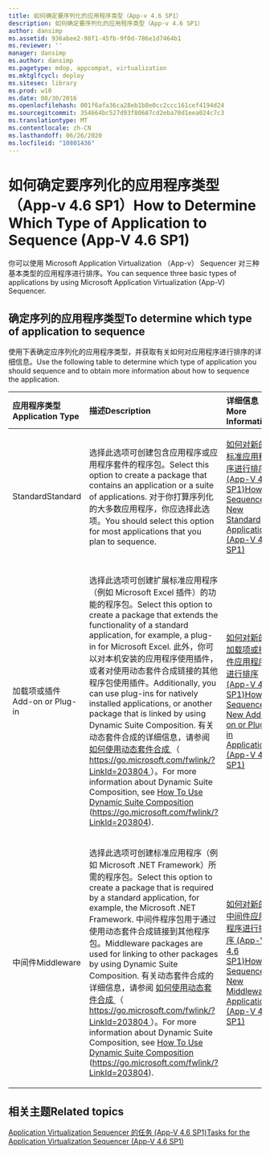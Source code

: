 ```yaml
---
title: 如何确定要序列化的应用程序类型（App-v 4.6 SP1）
description: 如何确定要序列化的应用程序类型（App-v 4.6 SP1）
author: dansimp
ms.assetid: 936abee2-98f1-45fb-9f0d-786e1d7464b1
ms.reviewer: ''
manager: dansimp
ms.author: dansimp
ms.pagetype: mdop, appcompat, virtualization
ms.mktglfcycl: deploy
ms.sitesec: library
ms.prod: w10
ms.date: 08/30/2016
ms.openlocfilehash: 001f6afa36ca28eb1b8e0cc2ccc161cef4194d24
ms.sourcegitcommit: 354664bc527d93f80687cd2eba70d1eea024c7c3
ms.translationtype: MT
ms.contentlocale: zh-CN
ms.lasthandoff: 06/26/2020
ms.locfileid: "10801436"
---
```

# <span data-ttu-id="31822-103">如何确定要序列化的应用程序类型（App-v 4.6 SP1）</span><span class="sxs-lookup"><span data-stu-id="31822-103">How to Determine Which Type of Application to Sequence (App-V 4.6 SP1)</span></span>


<span data-ttu-id="31822-104">你可以使用 Microsoft Application Virtualization （App-v） Sequencer 对三种基本类型的应用程序进行排序。</span><span class="sxs-lookup"><span data-stu-id="31822-104">You can sequence three basic types of applications by using Microsoft Application Virtualization (App-V) Sequencer.</span></span>

## <span data-ttu-id="31822-105">确定序列的应用程序类型</span><span class="sxs-lookup"><span data-stu-id="31822-105">To determine which type of application to sequence</span></span>


<span data-ttu-id="31822-106">使用下表确定应序列化的应用程序类型，并获取有关如何对应用程序进行排序的详细信息。</span><span class="sxs-lookup"><span data-stu-id="31822-106">Use the following table to determine which type of application you should sequence and to obtain more information about how to sequence the application.</span></span>

<table>
<colgroup>
<col width="33%" />
<col width="33%" />
<col width="33%" />
</colgroup>
<thead>
<tr class="header">
<th align="left"><span data-ttu-id="31822-107">应用程序类型</span><span class="sxs-lookup"><span data-stu-id="31822-107">Application Type</span></span></th>
<th align="left"><span data-ttu-id="31822-108">描述</span><span class="sxs-lookup"><span data-stu-id="31822-108">Description</span></span></th>
<th align="left"><span data-ttu-id="31822-109">详细信息</span><span class="sxs-lookup"><span data-stu-id="31822-109">More Information</span></span></th>
</tr>
</thead>
<tbody>
<tr class="odd">
<td align="left"><p><span data-ttu-id="31822-110">Standard</span><span class="sxs-lookup"><span data-stu-id="31822-110">Standard</span></span></p></td>
<td align="left"><p><span data-ttu-id="31822-111">选择此选项可创建包含应用程序或应用程序套件的程序包。</span><span class="sxs-lookup"><span data-stu-id="31822-111">Select this option to create a package that contains an application or a suite of applications.</span></span> <span data-ttu-id="31822-112">对于你打算序列化的大多数应用程序，你应选择此选项。</span><span class="sxs-lookup"><span data-stu-id="31822-112">You should select this option for most applications that you plan to sequence.</span></span></p></td>
<td align="left"><p><a href="how-to-sequence-a-new-standard-application--app-v-46-sp1-.md" data-raw-source="[How to Sequence a New Standard Application (App-V 4.6 SP1)](how-to-sequence-a-new-standard-application--app-v-46-sp1-.md)"><span data-ttu-id="31822-113">如何对新的标准应用程序进行排序 (App-V 4.6 SP1)</span><span class="sxs-lookup"><span data-stu-id="31822-113">How to Sequence a New Standard Application (App-V 4.6 SP1)</span></span></a></p></td>
</tr>
<tr class="even">
<td align="left"><p><span data-ttu-id="31822-114">加载项或插件</span><span class="sxs-lookup"><span data-stu-id="31822-114">Add-on or Plug-in</span></span></p></td>
<td align="left"><p><span data-ttu-id="31822-115">选择此选项可创建扩展标准应用程序（例如 Microsoft Excel 插件）的功能的程序包。</span><span class="sxs-lookup"><span data-stu-id="31822-115">Select this option to create a package that extends the functionality of a standard application, for example, a plug-in for Microsoft Excel.</span></span> <span data-ttu-id="31822-116">此外，你可以对本机安装的应用程序使用插件，或者对使用动态套件合成链接的其他程序包使用插件。</span><span class="sxs-lookup"><span data-stu-id="31822-116">Additionally, you can use plug-ins for natively installed applications, or another package that is linked by using Dynamic Suite Composition.</span></span> <span data-ttu-id="31822-117">有关动态套件合成的详细信息，请参阅 <a href="https://go.microsoft.com/fwlink/?LinkId=203804" data-raw-source="[How To Use Dynamic Suite Composition](https://go.microsoft.com/fwlink/?LinkId=203804)"> 如何使用动态套件合成 </a> （ <a href="https://go.microsoft.com/fwlink/?LinkId=203804" data-raw-source="https://go.microsoft.com/fwlink/?LinkId=203804"> https://go.microsoft.com/fwlink/?LinkId=203804 </a> ）。</span><span class="sxs-lookup"><span data-stu-id="31822-117">For more information about Dynamic Suite Composition, see <a href="https://go.microsoft.com/fwlink/?LinkId=203804" data-raw-source="[How To Use Dynamic Suite Composition](https://go.microsoft.com/fwlink/?LinkId=203804)">How To Use Dynamic Suite Composition</a> (<a href="https://go.microsoft.com/fwlink/?LinkId=203804" data-raw-source="https://go.microsoft.com/fwlink/?LinkId=203804">https://go.microsoft.com/fwlink/?LinkId=203804</a>).</span></span></p></td>
<td align="left"><p><a href="how-to-sequence-a-new-add-on-or-plug-in-application--app-v-46-sp1-.md" data-raw-source="[How to Sequence a New Add-on or Plug-in Application (App-V 4.6 SP1)](how-to-sequence-a-new-add-on-or-plug-in-application--app-v-46-sp1-.md)"><span data-ttu-id="31822-118">如何对新的加载项或插件应用程序进行排序 (App-V 4.6 SP1)</span><span class="sxs-lookup"><span data-stu-id="31822-118">How to Sequence a New Add-on or Plug-in Application (App-V 4.6 SP1)</span></span></a></p></td>
</tr>
<tr class="odd">
<td align="left"><p><span data-ttu-id="31822-119">中间件</span><span class="sxs-lookup"><span data-stu-id="31822-119">Middleware</span></span></p></td>
<td align="left"><p><span data-ttu-id="31822-120">选择此选项可创建标准应用程序（例如 Microsoft .NET Framework）所需的程序包。</span><span class="sxs-lookup"><span data-stu-id="31822-120">Select this option to create a package that is required by a standard application, for example, the Microsoft .NET Framework.</span></span> <span data-ttu-id="31822-121">中间件程序包用于通过使用动态套件合成链接到其他程序包。</span><span class="sxs-lookup"><span data-stu-id="31822-121">Middleware packages are used for linking to other packages by using Dynamic Suite Composition.</span></span> <span data-ttu-id="31822-122">有关动态套件合成的详细信息，请参阅 <a href="https://go.microsoft.com/fwlink/?LinkId=203804" data-raw-source="[How To Use Dynamic Suite Composition](https://go.microsoft.com/fwlink/?LinkId=203804)"> 如何使用动态套件合成 </a> （ <a href="https://go.microsoft.com/fwlink/?LinkId=203804" data-raw-source="https://go.microsoft.com/fwlink/?LinkId=203804"> https://go.microsoft.com/fwlink/?LinkId=203804 </a> ）。</span><span class="sxs-lookup"><span data-stu-id="31822-122">For more information about Dynamic Suite Composition, see <a href="https://go.microsoft.com/fwlink/?LinkId=203804" data-raw-source="[How To Use Dynamic Suite Composition](https://go.microsoft.com/fwlink/?LinkId=203804)">How To Use Dynamic Suite Composition</a> (<a href="https://go.microsoft.com/fwlink/?LinkId=203804" data-raw-source="https://go.microsoft.com/fwlink/?LinkId=203804">https://go.microsoft.com/fwlink/?LinkId=203804</a>).</span></span></p></td>
<td align="left"><p><a href="how-to-sequence-a-new-middleware-application--app-v-46-sp1-.md" data-raw-source="[How to Sequence a New Middleware Application (App-V 4.6 SP1)](how-to-sequence-a-new-middleware-application--app-v-46-sp1-.md)"><span data-ttu-id="31822-123">如何对新的中间件应用程序进行排序 (App-V 4.6 SP1)</span><span class="sxs-lookup"><span data-stu-id="31822-123">How to Sequence a New Middleware Application (App-V 4.6 SP1)</span></span></a></p></td>
</tr>
</tbody>
</table>

 

## <span data-ttu-id="31822-124">相关主题</span><span class="sxs-lookup"><span data-stu-id="31822-124">Related topics</span></span>


[<span data-ttu-id="31822-125">Application Virtualization Sequencer 的任务 (App-V 4.6 SP1)</span><span class="sxs-lookup"><span data-stu-id="31822-125">Tasks for the Application Virtualization Sequencer (App-V 4.6 SP1)</span></span>](tasks-for-the-application-virtualization-sequencer--app-v-46-sp1-.md)

 

 





